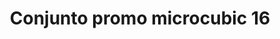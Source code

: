 ---
title: Conjunto promo microcubic 16
date: 
draft: false

# descripcion
description : Conjunto de cadena y dije con microcubic. Largo de cadena 40, 45 o 50 cm a elección

materials: Plata 925

color: 

dimensions: 

code: 06-26-0711

type: "Conjuntos"

categories: []

price: $3.270,00

price_eftvo: $2.780,00

# Images
# first image will be shown in the product page
images:
  # - image: "images/path_to_image"
  # La ubicacion de las imagenes es imagenes/Conjuntos/Conjuntos.Cadena y Dije/06-26-0711-conjunto-promo-microcubic-16
  - image: "./images/conjuntos/cadena_y_dije/06-26-0711-conjunto-promo-microcubic-16.jpg"
---